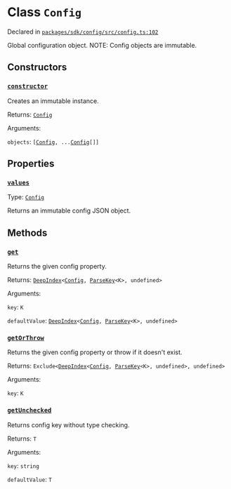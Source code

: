 # Class `Config`
Declared in [`packages/sdk/config/src/config.ts:102`](https://github.com/dxos/protocols/blob/main/packages/sdk/config/src/config.ts#L102)


Global configuration object.
NOTE: Config objects are immutable.

## Constructors
### [`constructor`](https://github.com/dxos/protocols/blob/main/packages/sdk/config/src/config.ts#L110)


Creates an immutable instance.

Returns: [`Config`](/api/@dxos/config/classes/Config)

Arguments: 

`objects`: `[`[`Config`](/api/@dxos/config/interfaces/Config)`, ...`[`Config`](/api/@dxos/config/interfaces/Config)`[]]`

## Properties
### [`values`](https://github.com/dxos/protocols/blob/main/packages/sdk/config/src/config.ts#L117)
Type: [`Config`](/api/@dxos/config/interfaces/Config)

Returns an immutable config JSON object.

## Methods
### [`get`](https://github.com/dxos/protocols/blob/main/packages/sdk/config/src/config.ts#L128)


Returns the given config property.

Returns: [`DeepIndex`](/api/@dxos/config/types/DeepIndex)`<`[`Config`](/api/@dxos/config/interfaces/Config)`, `[`ParseKey`](/api/@dxos/config/types/ParseKey)`<K>, undefined>`

Arguments: 

`key`: `K`

`defaultValue`: [`DeepIndex`](/api/@dxos/config/types/DeepIndex)`<`[`Config`](/api/@dxos/config/interfaces/Config)`, `[`ParseKey`](/api/@dxos/config/types/ParseKey)`<K>, undefined>`
### [`getOrThrow`](https://github.com/dxos/protocols/blob/main/packages/sdk/config/src/config.ts#L149)


Returns the given config property or throw if it doesn't exist.

Returns: `Exclude<`[`DeepIndex`](/api/@dxos/config/types/DeepIndex)`<`[`Config`](/api/@dxos/config/interfaces/Config)`, `[`ParseKey`](/api/@dxos/config/types/ParseKey)`<K>, undefined>, undefined>`

Arguments: 

`key`: `K`
### [`getUnchecked`](https://github.com/dxos/protocols/blob/main/packages/sdk/config/src/config.ts#L140)


Returns config key without type checking.

Returns: `T`

Arguments: 

`key`: `string`

`defaultValue`: `T`